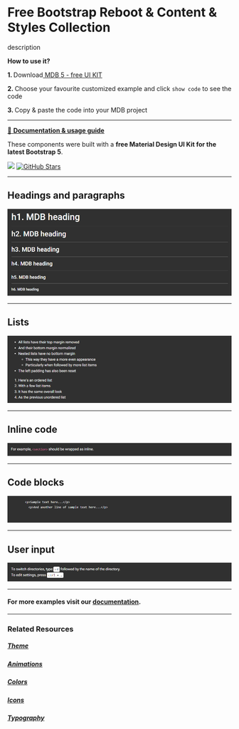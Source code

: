 # Free Bootstrap Reboot & Content & Styles Collection

description

<p><strong>How to use it?</strong></p>
<p class="mb-2">
<strong>1. </strong>Download<a target="_blank" href="https://mdbootstrap.com/docs/standard/"> MDB 5 - free UI KIT</a></p>
<p class="mb-2"><strong>2. </strong>Choose your favourite customized example and click <code>show code</code> to see the code</p>
<p class="mb-3"><strong>3. </strong>Copy & paste the code into your MDB project</p>

--------------------

[📄 **Documentation & usage guide**](https://mdbootstrap.com/docs/standard/content-styles/reboot/)

These components were built with a **free Material Design UI Kit for the latest Bootstrap 5**.

<img height="25" src="https://mdbootstrap.com/img/Marketing/general/logo/medium/mdb-r.png">  [![GitHub Stars](https://img.shields.io/github/stars/mdbootstrap/mdb-ui-kit?label=Star%20now&style=social)](https://github.com/mdbootstrap/mdb-ui-kit/)

---------------------

 <h2 class="mb-4">Headings and paragraphs</h2> 

 [![Bootstrap 5 Reboot](/assets/headings-and-paragraphs.png)](https://mdbootstrap.com/docs/standard/content-styles/reboot/#section-headings-and-paragraphs)

 
 <hr class="my-5">

 <h2 class="mb-4">Lists</h2> 

 [![Bootstrap 5 Reboot](/assets/lists.png)](https://mdbootstrap.com/docs/standard/content-styles/reboot/#section-lists)

 
 <hr class="my-5">

 <h2 class="mb-4">Inline code</h2> 

 [![Bootstrap 5 Reboot](/assets/inline-code.png)](https://mdbootstrap.com/docs/standard/content-styles/reboot/#section-inline-code)

 
 <hr class="my-5">

 <h2 class="mb-4">Code blocks</h2> 

 [![Bootstrap 5 Reboot](/assets/code-blocks.png)](https://mdbootstrap.com/docs/standard/content-styles/reboot/#section-code-blocks)

 
 <hr class="my-5">

 <h2 class="mb-4">User input</h2> 

 [![Bootstrap 5 Reboot](/assets/user-input.png)](https://mdbootstrap.com/docs/standard/content-styles/reboot/#section-user-input)


 
 <hr class="my-5">

<h4>For more examples visit our <a target="_blank" href="https://mdbootstrap.com/docs/standard/content-styles/reboot/">documentation</a>.</h4>

 <hr class="my-5">

<h3>Related Resources</h3>

<h5><a target="_blank" href="https://mdbootstrap.com/docs/standard/content-styles/theme/">Theme</a></h5>

<h5><a target="_blank" href="https://mdbootstrap.com/docs/standard/content-styles/animations/">Animations</a></h5>

<h5><a target="_blank" href="https://mdbootstrap.com/docs/standard/content-styles/colors/">Colors</a></h5>

<h5><a target="_blank" href="https://mdbootstrap.com/docs/standard/content-styles/icons/">Icons</a></h5>

<h5><a target="_blank" href="https://mdbootstrap.com/docs/standard/content-styles/typography/">Typography</a></h5>

